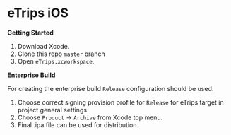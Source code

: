 eTrips iOS
=====================

**Getting Started**

1. Download Xcode.
2. Clone this repo `master` branch
3. Open `eTrips.xcworkspace`.


**Enterprise Build**

For creating the enterprise build `Release` configuration should be used.

1. Choose correct signing provision profile for `Release` for eTrips target in project general settings. 
2. Choose `Product` -> `Archive` from Xcode top menu.
3. Final .ipa file can be used for distribution.
